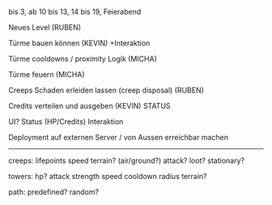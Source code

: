 
bis 3, ab 10 bis 13, 14 bis 19, Feierabend


Neues Level  (RUBEN)

Türme bauen können (KEVIN) +Interaktion

Türme cooldowns / proximity Logik (MICHA)

Türme feuern (MICHA)

Creeps Schaden erleiden lassen (creep disposal) (RUBEN)

Credits verteilen und ausgeben (KEVIN) STATUS

UI?
	Status (HP/Credits)
	Interaktion


Deployment auf externen Server / von Aussen erreichbar machen


---

creeps:
	lifepoints
	speed
	terrain? (air/ground?)
	attack?
	loot? stationary?

towers:
	hp?
	attack strength
		speed
		cooldown
		radius
		terrain?

path:
	predefined?
	random?
